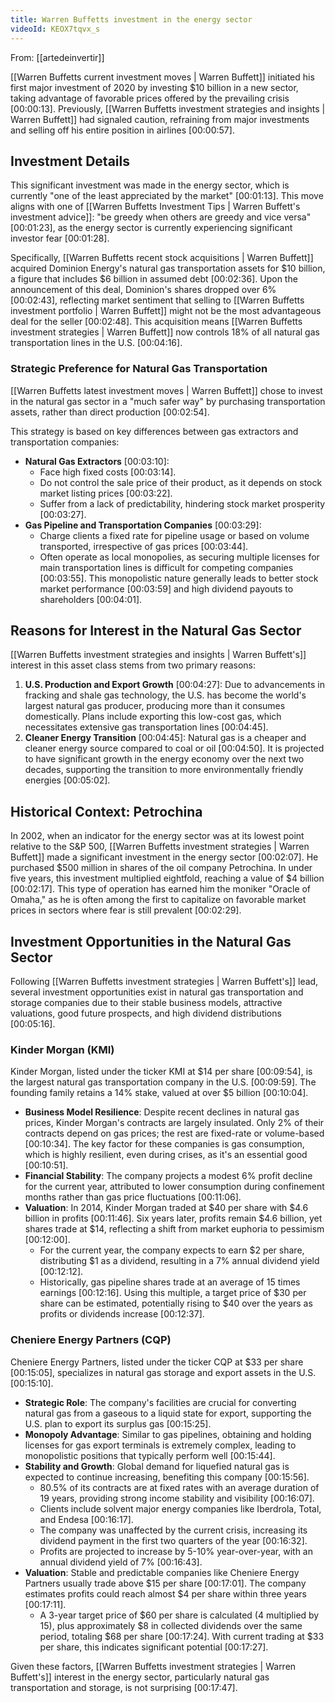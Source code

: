 ```yaml
---
title: Warren Buffetts investment in the energy sector
videoId: KEOX7tqvx_s
---
```


From: [[artedeinvertir]] <br/> 

[[Warren Buffetts current investment moves | Warren Buffett]] initiated his first major investment of 2020 by investing $10 billion in a new sector, taking advantage of favorable prices offered by the prevailing crisis <a class="yt-timestamp" data-t="00:00:13">[00:00:13]</a>. Previously, [[Warren Buffetts investment strategies and insights | Warren Buffett]] had signaled caution, refraining from major investments and selling off his entire position in airlines <a class="yt-timestamp" data-t="00:00:57">[00:00:57]</a>.

## Investment Details
This significant investment was made in the energy sector, which is currently "one of the least appreciated by the market" <a class="yt-timestamp" data-t="00:01:13">[00:01:13]</a>. This move aligns with one of [[Warren Buffetts Investment Tips | Warren Buffett's investment advice]]: "be greedy when others are greedy and vice versa" <a class="yt-timestamp" data-t="00:01:23">[00:01:23]</a>, as the energy sector is currently experiencing significant investor fear <a class="yt-timestamp" data-t="00:01:28">[00:01:28]</a>.

Specifically, [[Warren Buffetts recent stock acquisitions | Warren Buffett]] acquired Dominion Energy's natural gas transportation assets for $10 billion, a figure that includes $6 billion in assumed debt <a class="yt-timestamp" data-t="00:02:36">[00:02:36]</a>. Upon the announcement of this deal, Dominion's shares dropped over 6% <a class="yt-timestamp" data-t="00:02:43">[00:02:43]</a>, reflecting market sentiment that selling to [[Warren Buffetts investment portfolio | Warren Buffett]] might not be the most advantageous deal for the seller <a class="yt-timestamp" data-t="00:02:48">[00:02:48]</a>. This acquisition means [[Warren Buffetts investment strategies | Warren Buffett]] now controls 18% of all natural gas transportation lines in the U.S. <a class="yt-timestamp" data-t="00:04:16">[00:04:16]</a>.

### Strategic Preference for Natural Gas Transportation
[[Warren Buffetts latest investment moves | Warren Buffett]] chose to invest in the natural gas sector in a "much safer way" by purchasing transportation assets, rather than direct production <a class="yt-timestamp" data-t="00:02:54">[00:02:54]</a>.

This strategy is based on key differences between gas extractors and transportation companies:
*   **Natural Gas Extractors** <a class="yt-timestamp" data-t="00:03:10">[00:03:10]</a>:
    *   Face high fixed costs <a class="yt-timestamp" data-t="00:03:14">[00:03:14]</a>.
    *   Do not control the sale price of their product, as it depends on stock market listing prices <a class="yt-timestamp" data-t="00:03:22">[00:03:22]</a>.
    *   Suffer from a lack of predictability, hindering stock market prosperity <a class="yt-timestamp" data-t="00:03:27">[00:03:27]</a>.
*   **Gas Pipeline and Transportation Companies** <a class="yt-timestamp" data-t="00:03:29">[00:03:29]</a>:
    *   Charge clients a fixed rate for pipeline usage or based on volume transported, irrespective of gas prices <a class="yt-timestamp" data-t="00:03:44">[00:03:44]</a>.
    *   Often operate as local monopolies, as securing multiple licenses for main transportation lines is difficult for competing companies <a class="yt-timestamp" data-t="00:03:55">[00:03:55]</a>. This monopolistic nature generally leads to better stock market performance <a class="yt-timestamp" data-t="00:03:59">[00:03:59]</a> and high dividend payouts to shareholders <a class="yt-timestamp" data-t="00:04:01">[00:04:01]</a>.

## Reasons for Interest in the Natural Gas Sector
[[Warren Buffetts investment strategies and insights | Warren Buffett's]] interest in this asset class stems from two primary reasons:
1.  **U.S. Production and Export Growth** <a class="yt-timestamp" data-t="00:04:27">[00:04:27]</a>: Due to advancements in fracking and shale gas technology, the U.S. has become the world's largest natural gas producer, producing more than it consumes domestically. Plans include exporting this low-cost gas, which necessitates extensive gas transportation lines <a class="yt-timestamp" data-t="00:04:45">[00:04:45]</a>.
2.  **Cleaner Energy Transition** <a class="yt-timestamp" data-t="00:04:45">[00:04:45]</a>: Natural gas is a cheaper and cleaner energy source compared to coal or oil <a class="yt-timestamp" data-t="00:04:50">[00:04:50]</a>. It is projected to have significant growth in the energy economy over the next two decades, supporting the transition to more environmentally friendly energies <a class="yt-timestamp" data-t="00:05:02">[00:05:02]</a>.

## Historical Context: Petrochina
In 2002, when an indicator for the energy sector was at its lowest point relative to the S&P 500, [[Warren Buffetts investment strategies | Warren Buffett]] made a significant investment in the energy sector <a class="yt-timestamp" data-t="00:02:07">[00:02:07]</a>. He purchased $500 million in shares of the oil company Petrochina. In under five years, this investment multiplied eightfold, reaching a value of $4 billion <a class="yt-timestamp" data-t="00:02:17">[00:02:17]</a>. This type of operation has earned him the moniker "Oracle of Omaha," as he is often among the first to capitalize on favorable market prices in sectors where fear is still prevalent <a class="yt-timestamp" data-t="00:02:29">[00:02:29]</a>.

## Investment Opportunities in the Natural Gas Sector
Following [[Warren Buffetts investment strategies | Warren Buffett's]] lead, several investment opportunities exist in natural gas transportation and storage companies due to their stable business models, attractive valuations, good future prospects, and high dividend distributions <a class="yt-timestamp" data-t="00:05:16">[00:05:16]</a>.

### Kinder Morgan (KMI)
Kinder Morgan, listed under the ticker KMI at $14 per share <a class="yt-timestamp" data-t="00:09:54">[00:09:54]</a>, is the largest natural gas transportation company in the U.S. <a class="yt-timestamp" data-t="00:09:59">[00:09:59]</a>. The founding family retains a 14% stake, valued at over $5 billion <a class="yt-timestamp" data-t="00:10:04">[00:10:04]</a>.

*   **Business Model Resilience**: Despite recent declines in natural gas prices, Kinder Morgan's contracts are largely insulated. Only 2% of their contracts depend on gas prices; the rest are fixed-rate or volume-based <a class="yt-timestamp" data-t="00:10:34">[00:10:34]</a>. The key factor for these companies is gas consumption, which is highly resilient, even during crises, as it's an essential good <a class="yt-timestamp" data-t="00:10:51">[00:10:51]</a>.
*   **Financial Stability**: The company projects a modest 6% profit decline for the current year, attributed to lower consumption during confinement months rather than gas price fluctuations <a class="yt-timestamp" data-t="00:11:06">[00:11:06]</a>.
*   **Valuation**: In 2014, Kinder Morgan traded at $40 per share with $4.6 billion in profits <a class="yt-timestamp" data-t="00:11:46">[00:11:46]</a>. Six years later, profits remain $4.6 billion, yet shares trade at $14, reflecting a shift from market euphoria to pessimism <a class="yt-timestamp" data-t="00:12:00">[00:12:00]</a>.
    *   For the current year, the company expects to earn $2 per share, distributing $1 as a dividend, resulting in a 7% annual dividend yield <a class="yt-timestamp" data-t="00:12:12">[00:12:12]</a>.
    *   Historically, gas pipeline shares trade at an average of 15 times earnings <a class="yt-timestamp" data-t="00:12:16">[00:12:16]</a>. Using this multiple, a target price of $30 per share can be estimated, potentially rising to $40 over the years as profits or dividends increase <a class="yt-timestamp" data-t="00:12:37">[00:12:37]</a>.

### Cheniere Energy Partners (CQP)
Cheniere Energy Partners, listed under the ticker CQP at $33 per share <a class="yt-timestamp" data-t="00:15:05">[00:15:05]</a>, specializes in natural gas storage and export assets in the U.S. <a class="yt-timestamp" data-t="00:15:10">[00:15:10]</a>.
*   **Strategic Role**: The company's facilities are crucial for converting natural gas from a gaseous to a liquid state for export, supporting the U.S. plan to export its surplus gas <a class="yt-timestamp" data-t="00:15:25">[00:15:25]</a>.
*   **Monopoly Advantage**: Similar to gas pipelines, obtaining and holding licenses for gas export terminals is extremely complex, leading to monopolistic positions that typically perform well <a class="yt-timestamp" data-t="00:15:44">[00:15:44]</a>.
*   **Stability and Growth**: Global demand for liquefied natural gas is expected to continue increasing, benefiting this company <a class="yt-timestamp" data-t="00:15:56">[00:15:56]</a>.
    *   80.5% of its contracts are at fixed rates with an average duration of 19 years, providing strong income stability and visibility <a class="yt-timestamp" data-t="00:16:07">[00:16:07]</a>.
    *   Clients include solvent major energy companies like Iberdrola, Total, and Endesa <a class="yt-timestamp" data-t="00:16:17">[00:16:17]</a>.
    *   The company was unaffected by the current crisis, increasing its dividend payment in the first two quarters of the year <a class="yt-timestamp" data-t="00:16:32">[00:16:32]</a>.
    *   Profits are projected to increase by 5-10% year-over-year, with an annual dividend yield of 7% <a class="yt-timestamp" data-t="00:16:43">[00:16:43]</a>.
*   **Valuation**: Stable and predictable companies like Cheniere Energy Partners usually trade above $15 per share <a class="yt-timestamp" data-t="00:17:01">[00:17:01]</a>. The company estimates profits could reach almost $4 per share within three years <a class="yt-timestamp" data-t="00:17:11">[00:17:11]</a>.
    *   A 3-year target price of $60 per share is calculated (4 multiplied by 15), plus approximately $8 in collected dividends over the same period, totaling $68 per share <a class="yt-timestamp" data-t="00:17:24">[00:17:24]</a>. With current trading at $33 per share, this indicates significant potential <a class="yt-timestamp" data-t="00:17:27">[00:17:27]</a>.

Given these factors, [[Warren Buffetts investment strategies | Warren Buffett's]] interest in the energy sector, particularly natural gas transportation and storage, is not surprising <a class="yt-timestamp" data-t="00:17:47">[00:17:47]</a>.